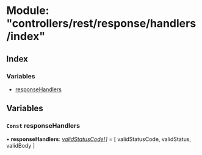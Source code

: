 
# Module: "controllers/rest/response/handlers/index"

## Index

### Variables

* [responseHandlers](_controllers_rest_response_handlers_index_.md#const-responsehandlers)

## Variables

### <a id="const-responsehandlers" name="const-responsehandlers"></a> `Const` responseHandlers

• **responseHandlers**: *[validStatusCode](_controllers_rest_response_handlers_validstatuscode_.md#validstatuscode)[]* = [
    validStatusCode,
    validStatus,
    validBody
]
